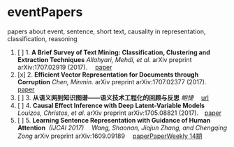 # eventPapers

papers about event, sentence, short text, causality in representation, classification, reasoning 

1. [ ] 1. **A Brief Survey of Text Mining: Classification, Clustering and Extraction Techniques** *Allahyari, Mehdi, et al*.  arXiv preprint arXiv:1707.02919 (2017). &emsp;[paper](https://arxiv.org/pdf/1707.02919.pdf)
2. [x] 2. **Efficient Vector Representation for Documents through Corruption** *Chen, Minmin.*  arXiv preprint arXiv:1707.02377 (2017). &emsp;[paper](https://arxiv.org/pdf/1707.02377)
3. [ ] 3. **从语义网到知识图谱——语义技术工程化的回顾与反思**  *鲍捷* &emsp;[url](https://zhuanlan.zhihu.com/p/22811120?utm_source=wechat_session&utm_medium=social)
4. [ ] 4. **Causal Effect Inference with Deep Latent-Variable Models**  *Louizos, Christos, et al.* arXiv preprint arXiv:1705.08821 (2017).&emsp;[paper](https://arxiv.org/pdf/1705.08821)
5. [ ] 5. **Learning Sentence Representation with Guidance of Human Attention**  *(IJCAI 2017)* &emsp;*Wang, Shaonan, Jiajun Zhang, and Chengqing Zong* arXiv preprint arXiv:1609.09189 &emsp;[paper](https://arxiv.org/pdf/1609.09189)[PaperWeekly 14期](https://mp.weixin.qq.com/s/VHQEtiVjv_N9IN_bvpNaPw)

